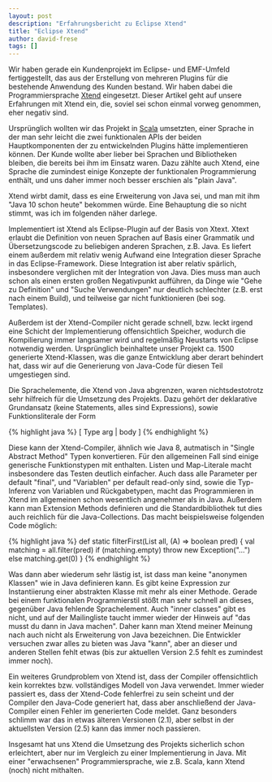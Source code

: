 ```yaml
---
layout: post
description: "Erfahrungsbericht zu Eclipse Xtend"
title: "Eclipse Xtend"
author: david-frese
tags: []
---
```


<!--
- Projekt im Eclipse-Umfeld, Kunde wollte kein Scala, Xtend war möglich, "immer noch besser als Java".
- Werbung als "Java 10 schon heute", "Erweiterung von Java".
- Implementiert in Xtext, kompiliert nach Java - sehr an Eclipse gebunden (Versionsprobleme)
- nicht gerade schnelle; anscheinend Speicherlecks.
- Integration in Eclipse schlechter als für Java (Find References funktioniert nur wenn man "Automatic build" an hat, und dann auch nicht richtig; Templates findet er gar nicht)

- Pro: Einige funktionale Elemente (Lambdas, Expression-basiert); aber nicht auf dem Level von Scala (keine Collections, Methoden sind keine Funktionen z.B.)
- Pro: Mehr als ein Element pro Datei; Exceptions müssen nicht deklariert/gefangen werden wie in Java.
- Con: Leider liegt kein richtiges Modell von Java zugrunde; dadurch kann generierter Java-Quellcode Fehler enthalten (was er auch häufig tut)
- Con: Leider fehlen einige Dinge die Java kann (es ist keine Erweiterung, sondern eine Nachimplementierung); z.B. anonyme Klassen (mit mehr als einem Member)

- Templates
- Extension methods
-->

Wir haben gerade ein Kundenprojekt im Eclipse- und EMF-Umfeld
fertiggestellt, das aus der Erstellung von mehreren Plugins für die
bestehende Anwendung des Kunden bestand. Wir haben dabei die
Programmiersprache [Xtend](https://www.eclipse.org/xtend/) eingesetzt.
Dieser Artikel geht auf unsere Erfahrungen mit Xtend ein, die, soviel
sei schon einmal vorweg genommen, eher negativ sind.

<!-- more start -->

Ursprünglich wollten wir das Projekt in
[Scala](http://www.scala-lang.org/) umsetzten, einer Sprache in der
man sehr leicht die zwei funktionalen APIs der beiden Hauptkomponenten
der zu entwickelnden Plugins hätte implementieren können. Der Kunde
wollte aber lieber bei Sprachen und Bibliotheken bleiben, die bereits
bei ihm im Einsatz waren. Dazu zählte auch Xtend, eine Sprache die
zumindest einige Konzepte der funktionalen Programmierung enthält, und
uns daher immer noch besser erschien als "plain Java".

Xtend wirbt damit, dass es eine Erweiterung von Java sei, und man mit
ihm "Java 10 schon heute" bekommen würde. Eine Behauptung die so nicht
stimmt, was ich im folgenden näher darlege.

Implementiert ist Xtend als Eclipse-Plugin auf der Basis von Xtext.
Xtext erlaubt die Definition von neuen Sprachen auf Basis einer
Grammatik und Übersetzungscode zu beliebigen anderen Sprachen, z.B.
Java. Es liefert einem außerdem mit relativ wenig Aufwand eine
Integration dieser Sprache in das Eclipse-Framework. Diese Integration
ist aber relativ spärlich, insbesondere verglichen mit der Integration
von Java. Dies muss man auch schon als einen ersten großen
Negativpunkt aufführen, da Dinge wie "Gehe zu Definition" und "Suche
Verwendungen" nur deutlich schlechter (z.B. erst nach einem Build), und
teilweise gar nicht funktionieren (bei sog. Templates).

Außerdem ist der Xtend-Compiler nicht gerade schnell, bzw. leckt
irgend eine Schicht der Implementierung offensichtlich Speicher,
wodurch die Kompilierung immer langsamer wird und regelmäßig Neustarts
von Eclipse notwendig werden. Ursprünglich beinhaltete unser Projekt
ca. 1500 generierte Xtend-Klassen, was die ganze Entwicklung aber
derart behindert hat, dass wir auf die Generierung von Java-Code für
diesen Teil umgestiegen sind.

Die Sprachelemente, die Xtend von Java abgrenzen, waren
nichtsdestotrotz sehr hilfreich für die Umsetzung des Projekts. Dazu
gehört der deklarative Grundansatz (keine Statements, alles sind
Expressions), sowie Funktionsliterale der Form

{% highlight java %}
  [ Type arg | body ]
{% endhighlight %}

Diese kann der Xtend-Compiler, ähnlich wie Java 8, autmatisch in
"Single Abstract Method" Typen konvertieren. Für den allgemeinen Fall
sind einige generische Funktionstypen mit enthalten. Listen und
Map-Literale macht insbesondere das Testen deutlich einfacher.
Auch dass alle Parameter per default "final", und "Variablen" per
default read-only sind, sowie die Typ-Inferenz von Variablen und
Rückgabetypen, macht das Programmieren in Xtend im allgemeinen schon
wesentlich angenehmer als in Java. Außerdem kann man Extension Methods
definieren und die Standardbibliothek tut dies auch reichlich für die
Java-Collections. Das macht beispielsweise folgenden Code möglich:

{% highlight java %}
  def static <A> filterFirst(List<A> all, (A) => boolean pred) {
    val matching = all.filter(pred)
    if (matching.empty)
      throw new Exception("...")
    else
      matching.get(0)
  }
{% endhighlight %}

Was dann aber wiederum sehr lästig ist, ist dass man keine "anonymen
Klassen" wie in Java definieren kann. Es gibt keine Expression zur
Instantiierung einer abstrakten Klasse mit mehr als einer Methode.
Gerade bei einem funktionalen Programmierstil stößt man sehr schnell
an dieses, gegenüber Java fehlende Sprachelement. Auch "inner classes"
gibt es nicht, und auf der Mailingliste taucht immer wieder der
Hinweis auf "das musst du dann in Java machen". Daher kann man Xtend
meiner Meinung nach auch nicht als Erweiterung von Java bezeichnen.
Die Entwickler versuchen zwar alles zu bieten was Java "kann", aber an
dieser und anderen Stellen fehlt etwas (bis zur aktuellen Version 2.5
fehlt es zumindest immer noch).

Ein weiteres Grundproblem von Xtend ist, dass der Compiler
offensichtlich kein korrektes bzw. vollständiges Modell von Java
verwendet. Immer wieder passiert es, dass der Xtend-Code fehlerfrei zu
sein scheint und der Compiler den Java-Code generiert hat, dass aber
anschließend der Java-Compiler einen Fehler im generierten Code
meldet. Ganz besonders schlimm war das in etwas älteren Versionen
(2.1), aber selbst in der aktuellsten Version (2.5) kann das immer
noch passieren.

Insgesamt hat uns Xtend die Umsetzung des Projekts sicherlich schon
erleichtert, aber nur im Vergleich zu einer Implementierung in Java.
Mit einer "erwachsenen" Programmiersprache, wie z.B. Scala, kann Xtend
(noch) nicht mithalten.
